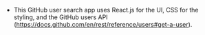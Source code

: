 - This GitHub user search app uses React.js for the UI, CSS for the styling, and the GitHub users API (https://docs.github.com/en/rest/reference/users#get-a-user).
